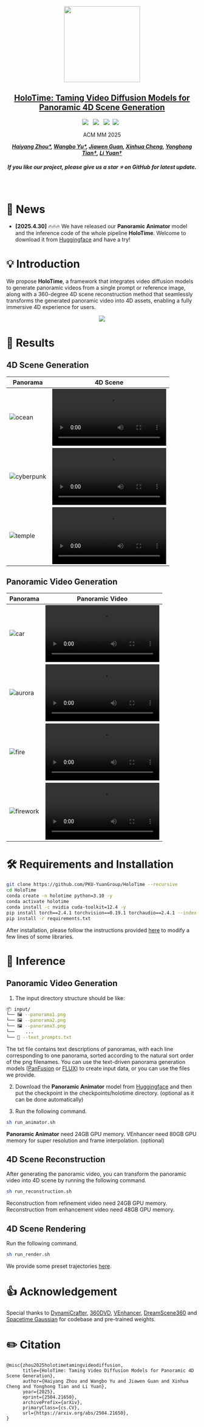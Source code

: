 <div align="center">
<img src='assets/logo.png' style="height:200px"></img>
<h2 align="center"> <a href="https://github.com/PKU-YuanGroup/HoloTime/">HoloTime: Taming Video Diffusion Models for Panoramic 4D Scene Generation</a></h2>
 <a href='https://arxiv.org/abs/2504.21650'><img src='https://img.shields.io/badge/arXiv-2504.21650-b31b1b.svg'></a> &nbsp;
 <a href='https://zhouhyocean.github.io/holotime/'><img src='https://img.shields.io/badge/Project-Page-Green'></a> &nbsp;
 <a href='https://www.youtube.com/watch?v=reJ7H-Pe2MQ'><img src='https://img.shields.io/badge/Youtube-Video-b31b1b.svg'></a>&nbsp;
 <a href='https://huggingface.co/Marblueocean/HoloTime'><img src='https://img.shields.io/badge/%F0%9F%A4%97%20Hugging%20Face-Model-blue'></a> &nbsp;

<p>
<p>
 ACM MM 2025



_**[Haiyang Zhou*](), [Wangbo Yu*](https://scholar.google.com/citations?user=UOE8-qsAAAAJ&hl=zh-CN), [Jiawen Guan](), [Xinhua Cheng](https://cxh0519.github.io/), [Yonghong Tian&dagger;](https://www.pkuml.org/staff/yhtian.html), [Li Yuan&dagger;](https://yuanli2333.github.io/)**_
<h5 align="center"> If you like our project, please give us a star ⭐ on GitHub for latest update. </h5>


<br>

</div>

# 📰 News

* **[2025.4.30]**  🔥🔥🔥 We have released our **Panoramic Animator** model and the inference code of the whole pipeline **HoloTime**.  Welcome to download it from [Huggingface](https://huggingface.co/Marblueocean/HoloTime) and have a try!


# 💡 Introduction

We propose **HoloTime**, a framework that integrates video diffusion models to generate panoramic videos from a single prompt or reference image, along with a 360-degree 4D scene reconstruction method that seamlessly transforms the generated panoramic video into 4D assets, enabling a fully immersive 4D experience for users.

<div align="center">
  <img src="assets/method.png" style="max-width: 90%;">
</div>

# 🚀 Results

## 4D Scene Generation

<table>
  <thead>
    <tr>
      <th>Panorama</th>
      <th>4D Scene</th>
    </tr>
  </thead>
  <tbody>
    <tr>
      <td>
        <img src="./assets/4dscene/ocean2.png" alt="ocean">
      </td>
      <td>
        <video src="https://github.com/user-attachments/assets/7a3b6ecd-23b2-4c7f-a5d6-14aad4d9bf0a" autoplay controls></video>
      </td>
    </tr>
    <tr>
      <td>
        <img src="./assets/4dscene/cyberpunk.png" alt="cyberpunk">
      </td>
      <td>
        <video src="https://github.com/user-attachments/assets/59e916b8-e457-4b88-b80e-aa8c45db0d24" autoplay controls></video>
      </td>
    </tr>
    <tr>
      <td>
        <img src="./assets/4dscene/temple.png" alt="temple">
      </td>
      <td>
        <video src="https://github.com/user-attachments/assets/fa023f08-04ff-4772-96a4-1976998dae79" autoplay controls></video>
      </td>
    </tr>
  </tbody>
</table>

## Panoramic Video Generation

<table>
  <thead>
    <tr>
      <th>Panorama</th>
      <th>Panoramic Video</th>
    </tr>
  </thead>
  <tbody>
    <tr>
      <td>
        <img src="./assets/pano/car.png" alt="car">
      </td>
      <td>
        <video src="https://github.com/user-attachments/assets/a507a6a3-a3db-4bed-89be-6ce1af0f446d" autoplay controls></video>
      </td>
    </tr>
    <tr>
      <td>
        <img src="./assets/pano/aurora.png" alt="aurora">
      </td>
      <td>
        <video src="https://github.com/user-attachments/assets/44e2b221-0848-4308-9679-cbf2379cf22b" autoplay controls></video>
      </td>
    </tr>
    <tr>
      <td>
        <img src="./assets/pano/fire.png" alt="fire">
      </td>
      <td>
        <video src="https://github.com/user-attachments/assets/2088c136-984f-4591-92f7-f4f978740e90" autoplay controls></video>
      </td>
    </tr>
    <tr>
      <td>
        <img src="./assets/pano/firework.png" alt="firework">
      </td>
      <td>
        <video src="https://github.com/user-attachments/assets/95cf74da-aa74-4c47-8314-a0990cb8cd43" autoplay controls></video>
      </td>
    </tr>
  </tbody>
</table>

# 🛠️ Requirements and Installation

```bash
git clone https://github.com/PKU-YuanGroup/HoloTime --recursive
cd HoloTime
conda create -n holotime python=3.10 -y
conda activate holotime
conda install -c nvidia cuda-toolkit=12.4 -y
pip install torch==2.4.1 torchvision==0.19.1 torchaudio==2.4.1 --index-url https://download.pytorch.org/whl/cu124
pip install -r requirements.txt
```
After installation, please follow the instructions provided [here](./installation/README.md) to modify a few lines of some libraries.

# 🤖 Inference

## Panoramic Video Generation

1. The input directory structure should be like:
```bash
📦 input/
└── 🖼️ --panorama1.png
└── 🖼️ --panorama2.png
└── 🖼️ --panorama3.png
└──    ...
└── 📄 --text_prompts.txt
```
The txt file contains text descriptions of panoramas, with each line corresponding to one panorama, sorted according to the natural sort order of the png filenames.
You can use the text-driven panorama generation models ([PanFusion](https://github.com/chengzhag/PanFusion) or [FLUX](https://huggingface.co/jbilcke-hf/flux-dev-panorama-lora-2)) to create input data, or you can use the files we provide.

2. Download the **Panoramic Animator** model from [Huggingface](https://huggingface.co/Marblueocean/HoloTime) and then put the checkpoint in the checkpoints/holotime directory. (optional as it can be done automatically)

3. Run the following command.
```bash
sh run_animator.sh
```
**Panoramic Animator** need 24GB GPU memory.
VEnhancer need 80GB GPU memory for super resolution and frame interpolation. (optional) 

## 4D Scene Reconstruction
After generating the panoramic video, you can transform the panoramic video into 4D scene by running the following command.
```bash
sh run_reconstruction.sh
```
Reconstruction from refinement video need 24GB GPU memory.
Reconstruction from enhancement video need 48GB GPU memory.

## 4D Scene Rendering
Run the following command.
```bash
sh run_render.sh
```
We provide some preset trajectories [here](utils/trajectory.py).


# 👍 Acknowledgement

Special thanks to [DynamiCrafter](https://github.com/Doubiiu/DynamiCrafter), [360DVD](https://github.com/Akaneqwq/360DVD), [VEnhancer](https://github.com/Vchitect/VEnhancer), [DreamScene360](https://github.com/ShijieZhou-UCLA/DreamScene360) and [Spacetime Gaussian](https://github.com/oppo-us-research/SpacetimeGaussians) for codebase and pre-trained weights.

# ✏️ Citation

```
@misc{zhou2025holotimetamingvideodiffusion,
      title={HoloTime: Taming Video Diffusion Models for Panoramic 4D Scene Generation}, 
      author={Haiyang Zhou and Wangbo Yu and Jiawen Guan and Xinhua Cheng and Yonghong Tian and Li Yuan},
      year={2025},
      eprint={2504.21650},
      archivePrefix={arXiv},
      primaryClass={cs.CV},
      url={https://arxiv.org/abs/2504.21650}, 
}
```
